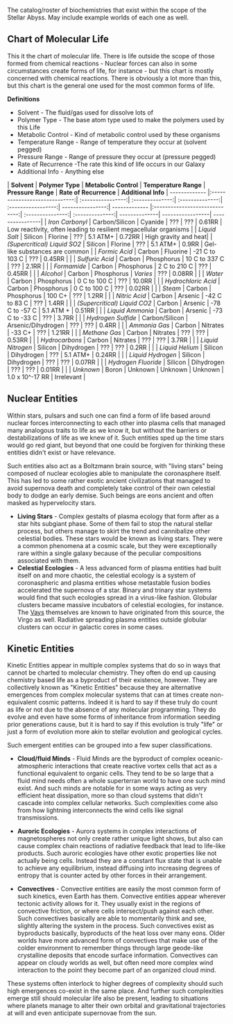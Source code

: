 
The catalog/roster of biochemistries that exist within the scope of the Stellar Abyss.  May include example worlds of each one as well.

## Chart of Molecular Life

This it the chart of molecular life.  There is life outside the scope of those formed from chemical reactions - Nuclear forces can also in some circumstances create forms of life, for instance - but this chart is mostly concerned with chemical reactions.  There is obviously a lot more than this, but this chart is the general one used for the most common forms of life.

**Definitions**

* Solvent - The fluid/gas used for dissolve lots of
* Polymer Type - The base atom type used to make the polymers used by this Life
* Metabolic Control - Kind of metabolic control used by these organisms
* Temperature Range - Range of temperature they occur at (solvent pegged)
* Pressure Range - Range of pressure they occur at (pressure pegged)
* Rate of Recurrence -The rate this kind of life occurs in our Galaxy
* Additional Info - Anything else

 | **Solvent**       | **Polymer Type**           | **Metabolic Control** | **Temperature Range** |  **Pressure Range** | **Rate of Recurrence** | **Additional Info**
 | ------------- |:-----------------------------:| :----------------:| :--------------:| :--------------:| :-----------------:| ----------------:| ------------- |:-----------------------------:| :---------------:| :--------------:| --------------| -----------------| ----------------|
 | *Iron Carbonyl*   | Carbon/Silicon | Cyanide |  ??? | ??? | 0.61RR | Low reactivity, often leading to resilient megacellular organisms |
 | *Liquid Salt*   | Silicon | Florine |  ??? | 5.1 ATM+ | 0.72RR | High gravity and heat|
 | *(Supercritical) Liquid SO2* | Silicon  | Florine |  ???  | 5.1 ATM+ | 0.9RR | Gel-like substances are common |
 | *Formic Acid*   | Carbon | Fluorine | -21 C to 103 C | ??? | 0.45RR |  |
 | *Sulfuric Acid*   | Carbon | Phosphorus | 10 C to 337 C | ??? | 2.1RR | |
 | *Formamide*   | Carbon | Phosphorus | 2 C to 210 C | ??? | 0.45RR |  |
 | *Alcohol*   | Carbon | Phosphorus | *Varies* | ??? | 0.08RR | |
 | *Water*   | Carbon | Phosphorus | 0 C to 100 C | ??? | 10.0RR |  |
 | *Hydrochloric Acid*   | Carbon | Phosphorus | 0 C to 100 C | ??? | 0.02RR |  |
 | *Steam*   | Carbon | Phosphorus | 100 C+ | ??? | 1.2RR |  |
 | *Nitric Acid*   | Carbon | Arsenic | -42 C to 83 C | ??? | 1.4RR |  |
 | *(Supercritical) Liquid CO2*   | Carbon | Arsenic | -78 C to -57 C | 5.1 ATM + | 0.51RR |  |
 | *Liquid Ammonia*   | Carbon | Arsenic | -73 C to -33 C  | ??? | 3.7RR |  |
 | *Hydrogen Sulfide* | Carbon/Silicon | Arsenic/Dihydrogen | ??? | ??? | 0.4RR |  |
 | *Ammonia Gas*   | Carbon | Nitrates | -33 C+ | ??? | 1.21RR |  |
 | *Methane Gas*   | Carbon | Nitrates | ??? | ??? | 0.53RR |  |
 | *Hydrocarbons*   | Carbon | Nitrates | ??? | ??? | 3.7RR |  |
 | *Liquid Nitrogen*   | Silicon | Dihydrogen | ??? | ??? | 0.2RR |  |
 | *Liquid Helium*   | Silicon | Dihydrogen | ??? | 5.1 ATM+ | 0.24RR |  |
  | *Liquid Hydrogen*   | Silicon | Dihydrogen | ??? | ??? | 0.07RR |  |
 | *Hydrogen Fluoride* | Silicon | Dihydrogen | ??? | ??? | 0.01RR |  |
 | *Unknown* | Boron | Unknown | Unknown | Unknown | 1.0 x 10^-17 RR | Irrelevant |

## Nuclear Entities

Within stars, pulsars and such one can find a form of life based around nuclear forces interconnecting to each other into plasma cells that managed many analogous traits to life as we know it, but without the barriers or destabilizations of life as we knew of it.  Such entities sped up the time stars would go red giant, but beyond that one could be forgiven for thinking these entities didn't exist or have relevance.  

Such entities also act as a Boltzmann brain source, with "living stars" being composed of nuclear ecologies able to manipulate the coronasphere itself.  This has led to some rather exotic ancient civilizations that managed to avoid supernova death and completely take control of their own celestial body to dodge an early demise.  Such beings are eons ancient and often masked as hypervelocity stars.


* **Living Stars** - Complex gestalts of plasma ecology that form after as a star hits subgiant phase.  Some of them fail to stop the natural stellar process, but others manage to skirt the trend and cannibalize other celestial bodies.  These stars would be known as living stars.  They were a common phenomena at a cosmic scale, but they were exceptionally rare within a single galaxy because of the peculiar compositions associated with them.
* **Celestial Ecologies** - A less advanced form of plasma entities had built itself on and more chaotic, the celestial ecology is a system of coronaspheric and plasma entities whose metastable fusion bodies accelerated the supernova of a star.  Binary and trinary star systems would find that such ecologies spread in a virus-like fashion.  Globular clusters became massive incubators of celestial ecologies, for instance.  The [Vays](..\Stellar_Abyss_Setting_Bible\2_Sapients) themselves are known to have originated from this source, the Virgo as well.  Radiative spreading plasma entities outside globular clusters can occur in galactic cores in some cases.  


## Kinetic Entities

Kinetic Entities appear in multiple complex systems that do so in ways that cannot be charted to molecular chemistry.  They often do end up causing chemistry based life as a byproduct of their existence, however.  They are collectively known as "Kinetic Entities" because they are alternative emergences from complex molecular systems that can at times create non-equivalent cosmic patterns.  Indeed it is hard to say if these truly do count as life or not due to the absence of any molecular programming.  They do evolve and even have some forms of inheritance from information seeding prior generations cause, but it is hard to say if this evolution is truly "life" or just a form of evolution more akin to stellar evolution and geological cycles.

Such emergent entities can be grouped into a few super classifications.

* **Cloud/fluid Minds** - Fluid Minds are the byproduct of complex oceanic-atmospheric interactions that create reactive vortex cells that act as a functional equivalent to organic cells.  They tend to be so large that a fluid mind needs often a whole superterran world to have one such mind exist.  And such minds are notable for in some ways acting as very efficient heat dissipation, more so than cloud systems that didn't cascade into complex cellular networks.  Such complexities come also from how lightning interconnects the wind cells like signal transmissions.

* **Auroric Ecologies** - Aurora systems in complex interactions of magnetospheres not only create rather unique light shows, but also can cause complex chain reactions of radiative feedback that lead to life-like products.  Such auroric ecologies have other exotic properties like not actually being cells.  Instead they are a constant flux state that is unable to achieve any equilibrium, instead diffusing into increasing degrees of entropy that is counter acted by other forces in their arrangement.  

* **Convectives** - Convective entities are easily the most common form of such kinetics, even Earth has them.  Convective entities appear wherever tectonic activity allows for it.  They usually exist in the regions of convective friction, or where cells intersect/push against each other.  Such convectives basically are able to momentarily think and see, slightly altering the system in the process.  Such convectives exist as byproducts basically, byproducts of the heat loss over many eons.  Older worlds have more advanced form of convectives that make use of the colder environment to remember things through large geode-like crystalline deposits that encode surface information.  Convectives can appear on cloudy worlds as well, but often need more complex wind interaction to the point they become part of an organized cloud mind.  

These systems often interlock to higher degrees of complexity should such high emergences co-exist in the same place.  And further such complexities emerge still should molecular life also be present, leading to situations where planets manage to alter their own orbital and gravitational trajectories at will and even anticipate supernovae from the sun.  